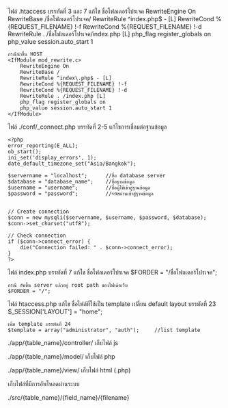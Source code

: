 
ไฟล์ .htaccess บรรทัดที่ 3 และ 7 แก้ไข ชื่อโฟลเดอร์โปรเจค
	<IfModule mod_rewrite.c>
		RewriteEngine On
		RewriteBase /ชื่อโฟลเดอร์โปรเจค/
		RewriteRule ^index\.php$ - [L]
		RewriteCond %{REQUEST_FILENAME} !-f
		RewriteCond %{REQUEST_FILENAME} !-d
		RewriteRule . /ชื่อโฟลเดอร์โปรเจค/index.php [L]
		php_flag register_globals on
		php_value session.auto_start 1
	</IfModule>

	กรณีนำขึ้น HOST
	<IfModule mod_rewrite.c>
		RewriteEngine On
		RewriteBase /
		RewriteRule ^index\.php$ - [L]
		RewriteCond %{REQUEST_FILENAME} !-f
		RewriteCond %{REQUEST_FILENAME} !-d
		RewriteRule . /index.php [L]
		php_flag register_globals on
		php_value session.auto_start 1
	</IfModule>

ไฟล์ ./conf/_connect.php บรรทัดที่ 2-5 แก้ไขการเชื่อมต่อฐานข้อมูล
	
	<?php
	error_reporting(E_ALL);
	ob_start();
	ini_set('display_errors', 1);
	date_default_timezone_set("Asia/Bangkok");

	$servername = "localhost";		//ชื่อ database server 
	$database = "database_name";	//ชื่อฐานข้อมูล
	$username = "username";			//ชื่อผู้ใช้เข้าสู่ฐานข้อมูล
	$password = "password";			//รหัสผ่านเข้าสู่ฐานข้อมูล


	// Create connection
	$conn = new mysqli($servername, $username, $password, $database);
	$conn->set_charset("utf8");

	// Check connection
	if ($conn->connect_error) {
	    die("Connection failed: " . $conn->connect_error);
	} 
	?>

ไฟล์ index.php  บรรทัดที่ 7 แก้ไข ชื่อโฟลเดอร์โปรเจค
	$FORDER = "/ชื่อโฟลเดอร์โปรเจค";

	กรณี อัพขึ้น server แล้วอยู่ root path ของโฟเด้อเว็บ
	$FORDER = "/";

ไฟล์ htaccess.php แก้ไข ชื่อไฟล์ที่ใช้เป็น template
	เปลี่ยน default layout บรรทัดที่ 23
	$_SESSION['LAYOUT'] = "home";

	เพิ่ม template บรรทัดที่ 24
	$template = array("administrator", "auth");		//list template



./app/{table_name}/controller/ เก็บไฟล์ js

./app/{table_name}/model/ เก็บไฟล์ php

./app/{table_name}/view/ เก็บไฟล์ html (.php)



เก็บไฟล์ที่มีการอัพโหลดผ่านระบบ

./src/{table_name}/{field_name}/{filename} 
